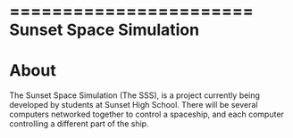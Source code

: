 =======================
Sunset Space Simulation
=======================

About
=====
The Sunset Space Simulation (The SSS), is a project currently being developed by students at Sunset High School. There will be several computers networked together to control a spaceship, and each computer controlling a different part of the ship. 